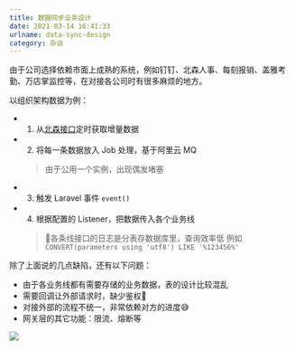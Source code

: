 ```yaml
---
title: 数据同步业务设计
date: 2021-03-14 16:41:33
urlname: data-sync-design
category: 杂谈
---
```


由于公司选择依赖市面上成熟的系统，例如钉钉、北森人事、每刻报销、盖雅考勤、万店掌监控等，在对接各公司时有很多麻烦的地方。

<!-- more -->

以组织架构数据为例：

- 1. 从[北森接口](http://openapi.italent.cn/docs/tenantbase)定时获取增量数据
- 2. 将每一条数据放入 Job 处理，基于阿里云 MQ
  > 由于公用一个实例，出现偶发堵塞
- 3. 触发 Laravel 事件 `event()`
- 4. 根据配置的 Listener，把数据传入各个业务线
  > 各条线接口的日志是分表存数据库里，查询效率低
  > 例如 `CONVERT(parameters using 'utf8') LIKE '%123456%'`

除了上面说的几点缺陷，还有以下问题：

- 由于各业务线都有需要存储的业务数据，表的设计比较混乱
- 需要回调让外部请求时，缺少鉴权🥶
- 对接外部的流程不统一，非常依赖对方的进度😅
- 网关层的其它功能：限流、熔断等

![](https://cdn.jsdelivr.net/gh/liluoao/cdn@main/image/EBS.png)
